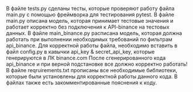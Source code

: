 В файле tests.py сделаны тесты, которые проверяют работу файла main.py с помощью 
фреймворка для тестирования pytest.
В файле main.py описана модель, которая принимает тестовые значения и работает корректно
без подключения к API-binance на тестовых данных.
В файле main_binance.py расписана модель, которая должна работать при выполнении
необходимых требований по фильтрам api_binance. Для корректной работы файла, необходимо
вставить в файл config.py в кавычки api_key & secret_api_key, которые генерируются в ЛК
binance.com
После сгенерированного кода api_binance и при верной подстановке все должно корректно 
работать!
В файле reqruirements.txt прописаны все необходимые библиотеки, которые были установлены
для корректной работы данного кода.
В файлах также есть закомментированные пояснения к коду.
